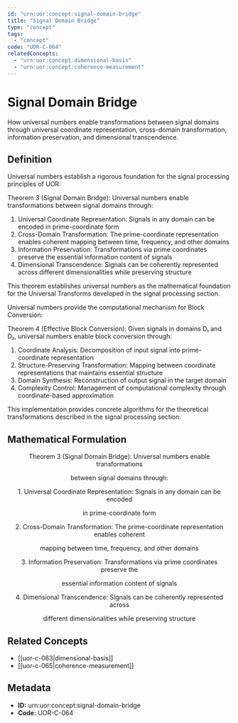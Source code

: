 ```yaml
---
id: "urn:uor:concept:signal-domain-bridge"
title: "Signal Domain Bridge"
type: "concept"
tags:
  - "concept"
code: "UOR-C-064"
relatedConcepts:
  - "urn:uor:concept:dimensional-basis"
  - "urn:uor:concept:coherence-measurement"
---
```


# Signal Domain Bridge

How universal numbers enable transformations between signal domains through universal coordinate representation, cross-domain transformation, information preservation, and dimensional transcendence.

## Definition

Universal numbers establish a rigorous foundation for the signal processing principles of UOR:

Theorem 3 (Signal Domain Bridge): Universal numbers enable transformations between signal domains through:

1. Universal Coordinate Representation: Signals in any domain can be encoded in prime-coordinate form
2. Cross-Domain Transformation: The prime-coordinate representation enables coherent mapping between time, frequency, and other domains
3. Information Preservation: Transformations via prime coordinates preserve the essential information content of signals
4. Dimensional Transcendence: Signals can be coherently represented across different dimensionalities while preserving structure

This theorem establishes universal numbers as the mathematical foundation for the Universal Transforms developed in the signal processing section.

Universal numbers provide the computational mechanism for Block Conversion:

Theorem 4 (Effective Block Conversion): Given signals in domains D₁ and D₂, universal numbers enable block conversion through:

1. Coordinate Analysis: Decomposition of input signal into prime-coordinate representation
2. Structure-Preserving Transformation: Mapping between coordinate representations that maintains essential structure
3. Domain Synthesis: Reconstruction of output signal in the target domain
4. Complexity Control: Management of computational complexity through coordinate-based approximation

This implementation provides concrete algorithms for the theoretical transformations described in the signal processing section.

## Mathematical Formulation

$$
\text{Theorem 3 (Signal Domain Bridge): Universal numbers enable transformations}
$$

$$
\text{between signal domains through:}
$$

$$
\text{1. Universal Coordinate Representation: Signals in any domain can be encoded}
$$

$$
\text{in prime-coordinate form}
$$

$$
\text{2. Cross-Domain Transformation: The prime-coordinate representation enables coherent}
$$

$$
\text{mapping between time, frequency, and other domains}
$$

$$
\text{3. Information Preservation: Transformations via prime coordinates preserve the}
$$

$$
\text{essential information content of signals}
$$

$$
\text{4. Dimensional Transcendence: Signals can be coherently represented across}
$$

$$
\text{different dimensionalities while preserving structure}
$$

## Related Concepts

- [[uor-c-063|dimensional-basis]]
- [[uor-c-065|coherence-measurement]]

## Metadata

- **ID:** urn:uor:concept:signal-domain-bridge
- **Code:** UOR-C-064
